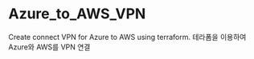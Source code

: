 # Azure_to_AWS_VPN
Create connect VPN for Azure to AWS using terraform. 테라폼을 이용하여 Azure와 AWS를 VPN 연결

